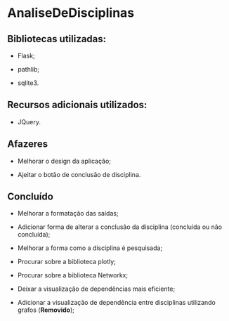 # AnaliseDeDisciplinas
 
<h2>Bibliotecas utilizadas:</h2>

- Flask;

- pathlib;

- sqlite3.

<h2>Recursos adicionais utilizados:</h2>

- JQuery.

<h2>Afazeres</h2>

- Melhorar o design da aplicação;

- Ajeitar o botão de conclusão de disciplina.

<h2>Concluído</h2>

- Melhorar a formatação das saídas;

- Adicionar forma de alterar a conclusão da disciplina (concluída ou não concluída);

- Melhorar a forma como a disciplina é pesquisada;

- Procurar sobre a biblioteca plotly;

- Procurar sobre a biblioteca Networkx;

- Deixar a visualização de dependências mais eficiente;

- Adicionar a visualização de dependência entre disciplinas utilizando grafos (**Removido**);